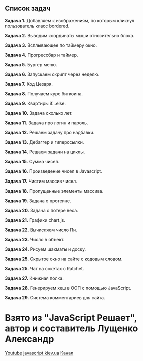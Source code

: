 ## Список задач

**Задача 1.** Добавляем к изображениям, по которым кликнул пользователь класс bordered.

**Задача 2.** Выводим координаты мыши относительно блока.

**Задача 3.** Всплывающее по таймеру окно.

**Задача 4.** Прогрессбар и таймер.

**Задача 5.** Бургер меню.

**Задача 6.** Запускаем скрипт через неделю.

**Задача 7.** Код Цезаря.

**Задача 8.** Получаем курс биткоина.

**Задача 9.** Квартиры if...else.

**Задача 10.** Задача сколько лет.

**Задача 11.** Задача про логин и пароль.

**Задача 12.** Решаем задачу про надбавки.

**Задача 13.** Дебаггер и гиперссылки.

**Задача 14.** Решаем задачи на циклы.

**Задача 15.** Сумма чисел.

**Задача 16.** Произведение чисел в Javascript.

**Задача 17.** Чистим массив чисел.

**Задача 18.** Пропущенные элементы массива.

**Задача 19.** Задача о протеине.

**Задача 20.** Задача о потере веса.

**Задача 21.** Графики chart.js.

**Задача 22.** Вычисляем число Пи.

**Задача 23.** Число в объект.

**Задача 24.** Рисуем шахматы и доску.

**Задача 25.** Скрытое окно на сайте с кодовым словом.

**Задача 25.** Чат на сокетах с Ratchet.

**Задача 27.** Книжная полка.

**Задача 28.** Генерируем хеш в ООП с помощью JavaScript.

**Задача 29.** Система комментариев для сайта.


# Взято из "JavaScript Решает", автор и составитель Лущенко Александр

[Youtube](https://goo.gl/hpmmzj)
[javascript.kiev.ua](http://javascript.kiev.ua)
[Канал](https://t.me/jsrules)